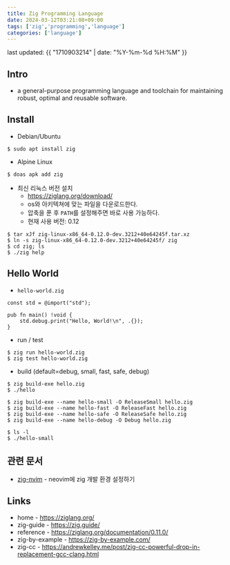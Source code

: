 ```yaml
---
title: Zig Programming Language
date: 2024-03-12T03:21:08+09:00
tags: ['zig','programming','language']
categories: ['language']
---
```


last updated: {{ "1710903214" | date: "%Y-%m-%d %H:%M" }}


## Intro
* a general-purpose programming language and toolchain for maintaining robust, optimal and reusable software.

## Install

* Debian/Ubuntu

```console
$ sudo apt install zig
```

* Alpine Linux

```console
$ doas apk add zig
```

* 최신 리눅스 버전 설치
  - <https://ziglang.org/download/>
  - os와 아키텍쳐에 맞는 파일을 다운로드한다.
  - 압축을 푼 후 `PATH`를 설정해주면 바로 사용 가능하다.
  - 현재 사용 버전: 0.12

```console
$ tar xJf zig-linux-x86_64-0.12.0-dev.3212+40e64245f.tar.xz
$ ln -s zig-linux-x86_64-0.12.0-dev.3212+40e64245f/ zig
$ cd zig; ls 
$ ./zig help
```
## Hello World

* `hello-world.zig`

```zig
const std = @import("std");

pub fn main() !void {
    std.debug.print("Hello, World!\n", .{});
}
```

* run / test

```console
$ zig run hello-world.zig
$ zig test hello-world.zig
```

*  build (default=debug, small, fast, safe, debug)

```console
$ zig build-exe hello.zig
$ ./hello

$ zig build-exe --name hello-small -O ReleaseSmall hello.zig
$ zig build-exe --name hello-fast -O ReleaseFast hello.zig
$ zig build-exe --name hello-safe -O ReleaseSafe hello.zig
$ zig build-exe --name hello-debug -O Debug hello.zig

$ ls -l 
$ ./hello-small
```

## 관련 문서

* [zig-nvim](./wiki/zig-nvim.md) - neovim에 zig 개발 환경 설정하기

## Links
* home - <https://ziglang.org/>
* zig-guide - <https://zig.guide/>
* reference - <https://ziglang.org/documentation/0.11.0/>
* zig-by-example - <https://zig-by-example.com/>
* zig-cc - <https://andrewkelley.me/post/zig-cc-powerful-drop-in-replacement-gcc-clang.html>
